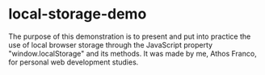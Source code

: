 # local-storage-demo
The purpose of this demonstration is to present and put into practice the use of local browser storage through the JavaScript property "window.localStorage" and its methods. It was made by me, Athos Franco, for personal web development studies.
